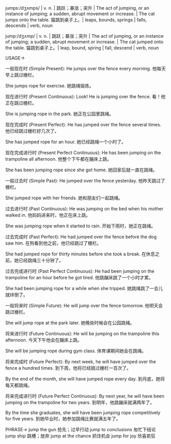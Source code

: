 jumps:/dʒʌmps/ | v. n. | 跳跃；暴涨；突升 |  The act of jumping, or an instance of jumping; a sudden, abrupt movement or increase. | The cat jumps onto the table. 猫跳到桌子上。| leaps, bounds, springs | falls, descends | verb, noun


jump:/dʒʌmp/ | v. n. | 跳跃；暴涨；突升 | The act of jumping, or an instance of jumping; a sudden, abrupt movement or increase. | The cat jumped onto the table. 猫跳到桌子上。| leap, bound, spring | fall, descend | verb, noun

USAGE->

一般现在时 (Simple Present):
He jumps over the fence every morning.  他每天早上跳过栅栏。

She jumps rope for exercise. 她跳绳锻炼。


现在进行时 (Present Continuous):
Look! He is jumping over the fence. 看！他正在跳过栅栏。

She is jumping rope in the park. 她正在公园里跳绳。


现在完成时 (Present Perfect):
He has jumped over the fence several times. 他已经跳过栅栏好几次了。

She has jumped rope for an hour. 她已经跳绳一个小时了。


现在完成进行时 (Present Perfect Continuous):
He has been jumping on the trampoline all afternoon. 他整个下午都在蹦床上跳。

She has been jumping rope since she got home. 她回家后就一直在跳绳。


一般过去时 (Simple Past):
He jumped over the fence yesterday. 他昨天跳过了栅栏。

She jumped rope with her friends. 她和朋友们一起跳绳。


过去进行时 (Past Continuous):
He was jumping on the bed when his mother walked in. 他妈妈进来时，他正在床上跳。

She was jumping rope when it started to rain. 开始下雨时，她正在跳绳。


过去完成时 (Past Perfect):
He had jumped over the fence before the dog saw him. 在狗看到他之前，他已经跳过了栅栏。

She had jumped rope for thirty minutes before she took a break. 在休息之前，她已经跳绳三十分钟了。


过去完成进行时 (Past Perfect Continuous):
He had been jumping on the trampoline for an hour before he got tired.  他跳蹦床跳了一个小时才累。

She had been jumping rope for a while when she tripped.  她跳绳跳了一会儿就绊倒了。


一般将来时 (Simple Future):
He will jump over the fence tomorrow. 他明天会跳过栅栏。

She will jump rope at the park later. 她晚些时候会在公园跳绳。


将来进行时 (Future Continuous):
He will be jumping on the trampoline this afternoon.  今天下午他会在蹦床上跳。

She will be jumping rope during gym class.  体育课期间她会在跳绳。


将来完成时 (Future Perfect):
By next week, he will have jumped over the fence a hundred times. 到下周，他将已经跳过栅栏一百次了。

By the end of the month, she will have jumped rope every day. 到月底，她将每天都跳绳。


将来完成进行时 (Future Perfect Continuous):
By next year, he will have been jumping on the trampoline for two years. 到明年，他跳蹦床就满两年了。

By the time she graduates, she will have been jumping rope competitively for five years.  到她毕业时，她参加跳绳比赛就满五年了。


PHRASE->
jump the gun  抢先；过早行动
jump to conclusions  匆忙下结论
jump ship  跳槽；放弃
jump at the chance  抓住机会
jump for joy  欣喜若狂


